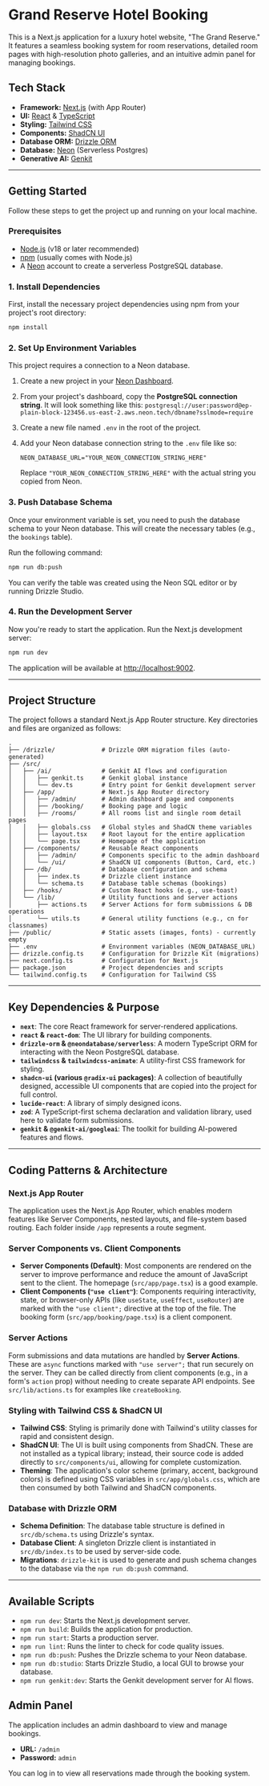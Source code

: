 # Grand Reserve Hotel Booking

This is a Next.js application for a luxury hotel website, "The Grand Reserve." It features a seamless booking system for room reservations, detailed room pages with high-resolution photo galleries, and an intuitive admin panel for managing bookings.

## Tech Stack

- **Framework:** [Next.js](https://nextjs.org/) (with App Router)
- **UI:** [React](https://react.dev/) & [TypeScript](https://www.typescriptlang.org/)
- **Styling:** [Tailwind CSS](https://tailwindcss.com/)
- **Components:** [ShadCN UI](https://ui.shadcn.com/)
- **Database ORM:** [Drizzle ORM](https://orm.drizzle.team/)
- **Database:** [Neon](https://neon.tech/) (Serverless Postgres)
- **Generative AI:** [Genkit](https://firebase.google.com/docs/genkit)

---

## Getting Started

Follow these steps to get the project up and running on your local machine.

### Prerequisites

- [Node.js](https://nodejs.org/) (v18 or later recommended)
- [npm](https://www.npmjs.com/) (usually comes with Node.js)
- A [Neon](https://console.neon.tech/) account to create a serverless PostgreSQL database.

### 1. Install Dependencies

First, install the necessary project dependencies using npm from your project's root directory:

```bash
npm install
```

### 2. Set Up Environment Variables

This project requires a connection to a Neon database.

1.  Create a new project in your [Neon Dashboard](https://console.neon.tech).
2.  From your project's dashboard, copy the **PostgreSQL connection string**. It will look something like this: `postgresql://user:password@ep-plain-block-123456.us-east-2.aws.neon.tech/dbname?sslmode=require`
3.  Create a new file named `.env` in the root of the project.
4.  Add your Neon database connection string to the `.env` file like so:

    ```env
    NEON_DATABASE_URL="YOUR_NEON_CONNECTION_STRING_HERE"
    ```

    Replace `"YOUR_NEON_CONNECTION_STRING_HERE"` with the actual string you copied from Neon.

### 3. Push Database Schema

Once your environment variable is set, you need to push the database schema to your Neon database. This will create the necessary tables (e.g., the `bookings` table).

Run the following command:

```bash
npm run db:push
```

You can verify the table was created using the Neon SQL editor or by running Drizzle Studio.

### 4. Run the Development Server

Now you're ready to start the application. Run the Next.js development server:

```bash
npm run dev
```

The application will be available at [http://localhost:9002](http://localhost:9002).

---

## Project Structure

The project follows a standard Next.js App Router structure. Key directories and files are organized as follows:

```
.
├── /drizzle/             # Drizzle ORM migration files (auto-generated)
├── /src/
│   ├── /ai/              # Genkit AI flows and configuration
│   │   ├── genkit.ts     # Genkit global instance
│   │   └── dev.ts        # Entry point for Genkit development server
│   ├── /app/             # Next.js App Router directory
│   │   ├── /admin/       # Admin dashboard page and components
│   │   ├── /booking/     # Booking page and logic
│   │   ├── /rooms/       # All rooms list and single room detail pages
│   │   ├── globals.css   # Global styles and ShadCN theme variables
│   │   ├── layout.tsx    # Root layout for the entire application
│   │   └── page.tsx      # Homepage of the application
│   ├── /components/      # Reusable React components
│   │   ├── /admin/       # Components specific to the admin dashboard
│   │   └── /ui/          # ShadCN UI components (Button, Card, etc.)
│   ├── /db/              # Database configuration and schema
│   │   ├── index.ts      # Drizzle client instance
│   │   └── schema.ts     # Database table schemas (bookings)
│   ├── /hooks/           # Custom React hooks (e.g., use-toast)
│   └── /lib/             # Utility functions and server actions
│       ├── actions.ts    # Server Actions for form submissions & DB operations
│       └── utils.ts      # General utility functions (e.g., cn for classnames)
├── /public/              # Static assets (images, fonts) - currently empty
├── .env                  # Environment variables (NEON_DATABASE_URL)
├── drizzle.config.ts     # Configuration for Drizzle Kit (migrations)
├── next.config.ts        # Configuration for Next.js
├── package.json          # Project dependencies and scripts
└── tailwind.config.ts    # Configuration for Tailwind CSS
```

---

## Key Dependencies & Purpose

- **`next`**: The core React framework for server-rendered applications.
- **`react` & `react-dom`**: The UI library for building components.
- **`drizzle-orm` & `@neondatabase/serverless`**: A modern TypeScript ORM for interacting with the Neon PostgreSQL database.
- **`tailwindcss` & `tailwindcss-animate`**: A utility-first CSS framework for styling.
- **`shadcn-ui` (various `@radix-ui` packages)**: A collection of beautifully designed, accessible UI components that are copied into the project for full control.
- **`lucide-react`**: A library of simply designed icons.
- **`zod`**: A TypeScript-first schema declaration and validation library, used here to validate form submissions.
- **`genkit` & `@genkit-ai/googleai`**: The toolkit for building AI-powered features and flows.

---

## Coding Patterns & Architecture

### Next.js App Router

The application uses the Next.js App Router, which enables modern features like Server Components, nested layouts, and file-system based routing. Each folder inside `/app` represents a route segment.

### Server Components vs. Client Components

- **Server Components (Default)**: Most components are rendered on the server to improve performance and reduce the amount of JavaScript sent to the client. The homepage (`src/app/page.tsx`) is a good example.
- **Client Components (`"use client"`)**: Components requiring interactivity, state, or browser-only APIs (like `useState`, `useEffect`, `useRouter`) are marked with the `"use client";` directive at the top of the file. The booking form (`src/app/booking/page.tsx`) is a client component.

### Server Actions

Form submissions and data mutations are handled by **Server Actions**. These are `async` functions marked with `"use server";` that run securely on the server. They can be called directly from client components (e.g., in a form's `action` prop) without needing to create separate API endpoints. See `src/lib/actions.ts` for examples like `createBooking`.

### Styling with Tailwind CSS & ShadCN UI

- **Tailwind CSS**: Styling is primarily done with Tailwind's utility classes for rapid and consistent design.
- **ShadCN UI**: The UI is built using components from ShadCN. These are not installed as a typical library; instead, their source code is added directly to `src/components/ui`, allowing for complete customization.
- **Theming**: The application's color scheme (primary, accent, background colors) is defined using CSS variables in `src/app/globals.css`, which are then consumed by both Tailwind and ShadCN components.

### Database with Drizzle ORM

- **Schema Definition**: The database table structure is defined in `src/db/schema.ts` using Drizzle's syntax.
- **Database Client**: A singleton Drizzle client is instantiated in `src/db/index.ts` to be used by server-side code.
- **Migrations**: `drizzle-kit` is used to generate and push schema changes to the database via the `npm run db:push` command.

---

## Available Scripts

- `npm run dev`: Starts the Next.js development server.
- `npm run build`: Builds the application for production.
- `npm run start`: Starts a production server.
- `npm run lint`: Runs the linter to check for code quality issues.
- `npm run db:push`: Pushes the Drizzle schema to your Neon database.
- `npm run db:studio`: Starts Drizzle Studio, a local GUI to browse your database.
- `npm run genkit:dev`: Starts the Genkit development server for AI flows.

## Admin Panel

The application includes an admin dashboard to view and manage bookings.

-   **URL:** `/admin`
-   **Password:** `admin`

You can log in to view all reservations made through the booking system.
